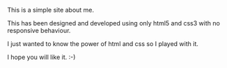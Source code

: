 This is a simple site about me.

This has been designed and developed using only html5 and css3 with no responsive behaviour.

I just wanted to know the power of html and css so I played with it.

I hope you will like it. :-)